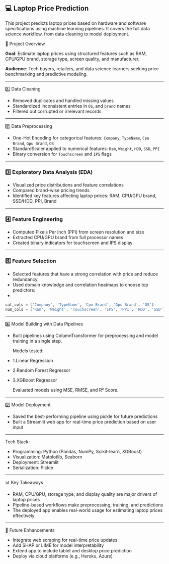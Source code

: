**💻 Laptop Price Prediction**
---
This project predicts laptop prices based on hardware and software specifications using machine learning pipelines. It covers the full data science workflow, from data cleaning to model deployment.

📌 Project Overview

**Goal**: Estimate laptop prices using structured features such as RAM, CPU/GPU brand, storage type, screen quality, and manufacturer.

**Audience**: Tech buyers, retailers, and data science learners seeking price benchmarking and predictive modeling.

---


1️⃣ Data Cleaning
- Removed duplicates and handled missing values
- Standardized inconsistent entries in `OS`, and `brand` names
- Filtered out corrupted or irrelevant records
---
2️⃣ Data Preprocessing
- One-Hot Encoding for categorical features: `Company`, `TypeName`, `Cpu Brand`, `Gpu Brand`, `OS`
- StandardScaler applied to numerical features: `Ram`, `Weight`, `HDD`, `SSD`, `PPI`
- Binary conversion for `Touchscreen` and `IPS` flags
---
### 3️⃣ Exploratory Data Analysis (EDA)
- Visualized price distributions and feature correlations
- Compared brand-wise pricing trends
- Identified key features affecting laptop prices: RAM, CPU/GPU brand, SSD/HDD, PPI, Brand
---
### 4️⃣ Feature Engineering
- Computed Pixels Per Inch (PPI) from screen resolution and size 
- Extracted CPU/GPU brand from full processor names
- Created binary indicators for touchscreen and IPS display
---
### 5️⃣ Feature Selection
- Selected features that have a strong correlation with price and reduce redundancy.
- Used domain knowledge and correlation heatmaps to choose top predictors:
- 
```python
cat_cols = ['Company', 'TypeName', 'Cpu Brand', 'Gpu Brand', 'OS']
num_cols = ['Ram', 'Weight', 'Touchscreen', 'IPS', 'PPI', 'HDD', 'SSD']
```
---
6️⃣ Model Building with Data Pipelines

- Built pipelines using ColumnTransformer for preprocessing and model training in a single step.
  
  Models tested:
- 1.Linear Regression
- 2.Random Forest Regressor
- 3.XGBoost Regressor
  
  Evaluated models using MSE, RMSE, and R² Score.
---
7️⃣ Model Deployment
- Saved the best-performing pipeline using pickle for future predictions
- Built a Streamlit web app for real-time price prediction based on user input
---
Tech Stack:
- Programming: Python (Pandas, NumPy, Scikit-learn, XGBoost)
- Visualization: Matplotlib, Seaborn
- Deployment: Streamlit
- Serialization: Pickle
---
📊 Key Takeaways
- RAM, CPU/GPU, storage type, and display quality are major drivers of laptop prices
- Pipeline-based workflows make preprocessing, training, and predictions
- The deployed app enables real-world usage for estimating laptop prices effectively
---
🚀 Future Enhancements
- Integrate web scraping for real-time price updates
- Add SHAP or LIME for model interpretability
- Extend app to include tablet and desktop price prediction
- Deploy via cloud platforms (e.g., Heroku, Azure)



